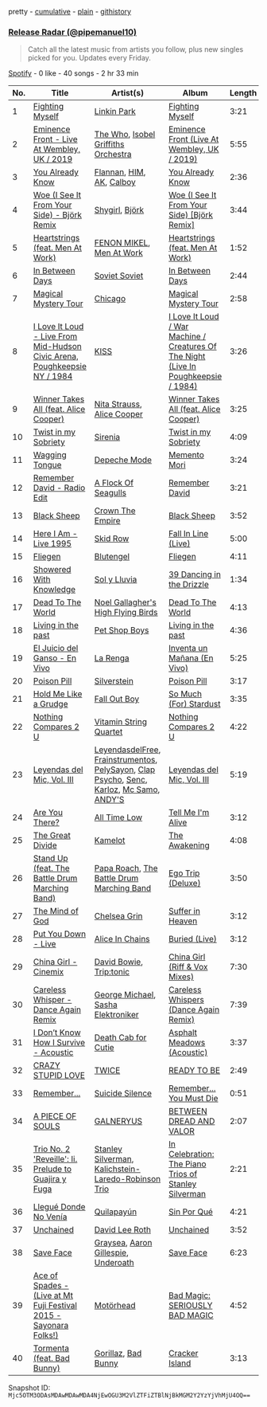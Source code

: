 pretty - [cumulative](/playlists/cumulative/37i9dQZEVXbsnqEAM3EBaJ.md) - [plain](/playlists/plain/37i9dQZEVXbsnqEAM3EBaJ) - [githistory](https://github.githistory.xyz/mackorone/spotify-playlist-archive/blob/main/playlists/plain/37i9dQZEVXbsnqEAM3EBaJ)

### [Release Radar \(@pipemanuel10\)](https://open.spotify.com/playlist/37i9dQZEVXbsnqEAM3EBaJ)

> Catch all the latest music from artists you follow, plus new singles picked for you\. Updates every Friday.

[Spotify](https://open.spotify.com/user/spotify) - 0 like - 40 songs - 2 hr 33 min

| No. | Title | Artist(s) | Album | Length |
|---|---|---|---|---|
| 1 | [Fighting Myself](https://open.spotify.com/track/5CVZeK7bOC9QxYcZ9gJ5X2) | [Linkin Park](https://open.spotify.com/artist/6XyY86QOPPrYVGvF9ch6wz) | [Fighting Myself](https://open.spotify.com/album/0S1tvjDaar0S6LaRJAFcWF) | 3:21 |
| 2 | [Eminence Front \- Live At Wembley, UK / 2019](https://open.spotify.com/track/3C82dBjMsLmOxBC9CdukX4) | [The Who](https://open.spotify.com/artist/67ea9eGLXYMsO2eYQRui3w), [Isobel Griffiths Orchestra](https://open.spotify.com/artist/0LI0zBCk7MqZmKDAsD2aDz) | [Eminence Front \(Live At Wembley, UK / 2019\)](https://open.spotify.com/album/2haHhluMK70wydfarjO6xX) | 5:55 |
| 3 | [You Already Know](https://open.spotify.com/track/2gfFcnPwV3MyI1Qq0jlanv) | [Flannan](https://open.spotify.com/artist/506KEPl3u4syY6p2e3MyEJ), [HIM](https://open.spotify.com/artist/0TxIXbrLfzTmv7vr32tjE6), [AK](https://open.spotify.com/artist/7DICBAYiaIMh5MulqwCtET), [Calboy](https://open.spotify.com/artist/0HkcYmcjrBR3SCw9Ld5VZk) | [You Already Know](https://open.spotify.com/album/58lRNid4z2AoQvPqzqfD3D) | 2:36 |
| 4 | [Woe \(I See It From Your Side\) \- Björk Remix](https://open.spotify.com/track/1cfLiIKKcBE2ReK1YW3Zu4) | [Shygirl](https://open.spotify.com/artist/3M3wTTCDwicRubwMyHyEDy), [Björk](https://open.spotify.com/artist/7w29UYBi0qsHi5RTcv3lmA) | [Woe \(I See It From Your Side\) \[Björk Remix\]](https://open.spotify.com/album/385JXSHV11PUnppjIvepfb) | 3:44 |
| 5 | [Heartstrings \(feat\. Men At Work\)](https://open.spotify.com/track/7lAZCWy3JF1Ujgy2womI68) | [FENON MIKEL](https://open.spotify.com/artist/3fa1iFZ40gVALqyIlh1DVt), [Men At Work](https://open.spotify.com/artist/0f3EsoviYnRKTkmayI3cux) | [Heartstrings \(feat\. Men At Work\)](https://open.spotify.com/album/7y9OLJtYHJAPSknCehRGzL) | 1:52 |
| 6 | [In Between Days](https://open.spotify.com/track/0yxoRog8ICsQfMilqtXjqZ) | [Soviet Soviet](https://open.spotify.com/artist/5BC3lvcEEOqVrqMaPjYrgu) | [In Between Days](https://open.spotify.com/album/5n7si8hMvAU6tysyu7mr0c) | 2:44 |
| 7 | [Magical Mystery Tour](https://open.spotify.com/track/5nKliAyd1vA7ojwU1W3eui) | [Chicago](https://open.spotify.com/artist/3iDD7bnsjL9J4fO298r0L0) | [Magical Mystery Tour](https://open.spotify.com/album/5VJWGEc9eVnU3NsAYvJdYk) | 2:58 |
| 8 | [I Love It Loud \- Live From Mid\-Hudson Civic Arena, Poughkeepsie NY / 1984](https://open.spotify.com/track/4tO0o3EJBts4mPKmg3UeQZ) | [KISS](https://open.spotify.com/artist/07XSN3sPlIlB2L2XNcTwJw) | [I Love It Loud / War Machine / Creatures Of The Night \(Live In Poughkeepsie / 1984\)](https://open.spotify.com/album/1JRni6I2kfYrc5hl1rE5Kb) | 3:26 |
| 9 | [Winner Takes All \(feat\. Alice Cooper\)](https://open.spotify.com/track/0zfjIcTc40MVFSGmGjHI9V) | [Nita Strauss](https://open.spotify.com/artist/73GhYkwfPQzmfJb1cdPqPf), [Alice Cooper](https://open.spotify.com/artist/3EhbVgyfGd7HkpsagwL9GS) | [Winner Takes All \(feat\. Alice Cooper\)](https://open.spotify.com/album/3h5f0wgybbpyb8wm9xg4oQ) | 3:25 |
| 10 | [Twist in my Sobriety](https://open.spotify.com/track/5fSEjc65NPu8bhxVzXnfWG) | [Sirenia](https://open.spotify.com/artist/5FXMcILCOMjljRTV6cLoiE) | [Twist in my Sobriety](https://open.spotify.com/album/0EhGW5E4U1T7Qj81zkq2el) | 4:09 |
| 11 | [Wagging Tongue](https://open.spotify.com/track/5g2GhW0Xdc0HHwUCaKkmRQ) | [Depeche Mode](https://open.spotify.com/artist/762310PdDnwsDxAQxzQkfX) | [Memento Mori](https://open.spotify.com/album/3QWc9HhBWgk9dIEwOkJx4q) | 3:24 |
| 12 | [Remember David \- Radio Edit](https://open.spotify.com/track/4JKy29kHufLOvbPXJCe3ai) | [A Flock Of Seagulls](https://open.spotify.com/artist/0uAjBatvB4ubpd4kCfjmNt) | [Remember David](https://open.spotify.com/album/34IAqi8ajaDj701ErVA6dg) | 3:21 |
| 13 | [Black Sheep](https://open.spotify.com/track/2izSnazOLEjr2N8ioPj2tQ) | [Crown The Empire](https://open.spotify.com/artist/2vKiJjsgjgqIECUyYeIVvO) | [Black Sheep](https://open.spotify.com/album/7dOV7dlS4FDKXpWp4TdCoX) | 3:52 |
| 14 | [Here I Am \- Live 1995](https://open.spotify.com/track/0iHfzrMmfgmhFPR8cNawuo) | [Skid Row](https://open.spotify.com/artist/4opTS86dN9uO313J9CE8xg) | [Fall In Line \(Live\)](https://open.spotify.com/album/3Z727Un55UoG0xsbBz9W2i) | 5:00 |
| 15 | [Fliegen](https://open.spotify.com/track/1cVYXLicQk4b4dDtriIvIK) | [Blutengel](https://open.spotify.com/artist/2SRu9oxCg91Omb2yMFzttR) | [Fliegen](https://open.spotify.com/album/1yRZFRNcCmyx8CHX4wTg6p) | 4:11 |
| 16 | [Showered With Knowledge](https://open.spotify.com/track/1wJn6lrLvfFFXYPkWNdUIW) | [Sol y Lluvia](https://open.spotify.com/artist/6iGoMyoSIjyTxbCRyHREtI) | [39 Dancing in the Drizzle](https://open.spotify.com/album/742OPXNLhjcOn1h8XRt8Vy) | 1:34 |
| 17 | [Dead To The World](https://open.spotify.com/track/1HuR4jf1BdzTIba7raFsPR) | [Noel Gallagher's High Flying Birds](https://open.spotify.com/artist/7sjttK1WcZeyLPn3IsQ62L) | [Dead To The World](https://open.spotify.com/album/3SVwQmt2Eu8Hr63m3rT3zn) | 4:13 |
| 18 | [Living in the past](https://open.spotify.com/track/1TzlQZCtmoPzsZUt1z2BZ7) | [Pet Shop Boys](https://open.spotify.com/artist/2ycnb8Er79LoH2AsR5ldjh) | [Living in the past](https://open.spotify.com/album/5K7oSjHEwb8d0WKnBtUJoj) | 4:36 |
| 19 | [El Juicio del Ganso \- En Vivo](https://open.spotify.com/track/3F0AqUi23yKEamhnjXTrSR) | [La Renga](https://open.spotify.com/artist/30fEdZPXgWfC4sNttcyB3C) | [Inventa un Mañana \(En Vivo\)](https://open.spotify.com/album/4UQ9lwuThqGMWNCS5UlSqF) | 5:25 |
| 20 | [Poison Pill](https://open.spotify.com/track/7u0uisz8AVu8vTeEYyq4XM) | [Silverstein](https://open.spotify.com/artist/1Tsag5J854qxeOo2apszug) | [Poison Pill](https://open.spotify.com/album/3BGvaxQ6xxWxTM9sJYTvca) | 3:17 |
| 21 | [Hold Me Like a Grudge](https://open.spotify.com/track/7u2nN6yhi4SfFyMHLE032Q) | [Fall Out Boy](https://open.spotify.com/artist/4UXqAaa6dQYAk18Lv7PEgX) | [So Much \(For\) Stardust](https://open.spotify.com/album/5mWnMYLnfcnkDOCojHW6O1) | 3:35 |
| 22 | [Nothing Compares 2 U](https://open.spotify.com/track/3naNsTepLAuwcBfcnAdhVe) | [Vitamin String Quartet](https://open.spotify.com/artist/6MERXsiRbur2oJZFgYRDKz) | [Nothing Compares 2 U](https://open.spotify.com/album/5rg0eZ1r4inp286NCvL8Bd) | 4:22 |
| 23 | [Leyendas del Mic, Vol\. III](https://open.spotify.com/track/1el4PB6DPL3DGhxpKPg8Sh) | [LeyendasdelFree](https://open.spotify.com/artist/0pqDSWOxO8cUDJrIQwEHHn), [Frainstrumentos](https://open.spotify.com/artist/1XIFZexGu17xwWAjdFBLwI), [PelySayon](https://open.spotify.com/artist/5bjc7tpB5IoqzWVy3ZV93T), [Clap Psycho](https://open.spotify.com/artist/4dX6dhS8e0BIoLqp9YByvC), [Senc](https://open.spotify.com/artist/12cygJZmz2aa87fXBgThs6), [Karloz](https://open.spotify.com/artist/1K1pt9uJfTMyJYaoiz1fdJ), [Mc Samo](https://open.spotify.com/artist/4lwXp3kVfxqwRA7LF8awdw), [ANDY'S](https://open.spotify.com/artist/6Ew6fMQrQ8YZbaxdsfs8l6) | [Leyendas del Mic, Vol\. III](https://open.spotify.com/album/64BD8r4QJYkzFSAaSCFiGS) | 5:19 |
| 24 | [Are You There?](https://open.spotify.com/track/4xN3AWi8wsaVA1j9J426qE) | [All Time Low](https://open.spotify.com/artist/46gyXjRIvN1NL1eCB8GBxo) | [Tell Me I'm Alive](https://open.spotify.com/album/5eJl0AxsyDIyO5B1tgET3D) | 3:12 |
| 25 | [The Great Divide](https://open.spotify.com/track/4uO22RIoqVHJ4xQANRomvn) | [Kamelot](https://open.spotify.com/artist/7gTbq5nTZGQIUgjEGXQpOS) | [The Awakening](https://open.spotify.com/album/5DluQzwyljDIzV0i5XSqfE) | 4:08 |
| 26 | [Stand Up \(feat\. The Battle Drum Marching Band\)](https://open.spotify.com/track/3axomqagNVJCINvAjDGDYd) | [Papa Roach](https://open.spotify.com/artist/4RddZ3iHvSpGV4dvATac9X), [The Battle Drum Marching Band](https://open.spotify.com/artist/71y7Vv0TCOzeFXcBQwuG1L) | [Ego Trip \(Deluxe\)](https://open.spotify.com/album/0cjCJprou4GNLdDAWlJ2fc) | 3:50 |
| 27 | [The Mind of God](https://open.spotify.com/track/0t2RjyABc0IIVP9wbRA7kA) | [Chelsea Grin](https://open.spotify.com/artist/4UgQ3EFa8fEeaIEg54uV5b) | [Suffer in Heaven](https://open.spotify.com/album/1PAwmSRkAc4nvRmDmFCe0x) | 3:12 |
| 28 | [Put You Down \- Live](https://open.spotify.com/track/1KtcoMqjzFva50M3MFleLl) | [Alice In Chains](https://open.spotify.com/artist/64tNsm6TnZe2zpcMVMOoHL) | [Buried \(Live\)](https://open.spotify.com/album/3J19k6oHkIYygdbuDgZfL3) | 3:12 |
| 29 | [China Girl \- Cinemix](https://open.spotify.com/track/6S6r6DVJTEaKrHjXouXkDU) | [David Bowie](https://open.spotify.com/artist/0oSGxfWSnnOXhD2fKuz2Gy), [Trip:tonic](https://open.spotify.com/artist/6yjxs6JrPRxwmCfXUJUEp5) | [China Girl \(Riff & Vox Mixes\)](https://open.spotify.com/album/1fjD6WYAoxf33Cihy8YjQD) | 7:30 |
| 30 | [Careless Whisper \- Dance Again Remix](https://open.spotify.com/track/1XVABOeb3TLa504dWQLeus) | [George Michael](https://open.spotify.com/artist/19ra5tSw0tWufvUp8GotLo), [Sasha Elektroniker](https://open.spotify.com/artist/1potfEkpwJSilfSYH2AtJ5) | [Careless Whispers \(Dance Again Remix\)](https://open.spotify.com/album/6coitKUK8bSwJTTTOGHxBz) | 7:39 |
| 31 | [I Don’t Know How I Survive \- Acoustic](https://open.spotify.com/track/12GEJSBjroCELIxLEnl3mC) | [Death Cab for Cutie](https://open.spotify.com/artist/0YrtvWJMgSdVrk3SfNjTbx) | [Asphalt Meadows \(Acoustic\)](https://open.spotify.com/album/6hRYTGSMlOgLU4KxcHFMJK) | 3:37 |
| 32 | [CRAZY STUPID LOVE](https://open.spotify.com/track/0jn8sYeWOdYHjdF2cBmF75) | [TWICE](https://open.spotify.com/artist/7n2Ycct7Beij7Dj7meI4X0) | [READY TO BE](https://open.spotify.com/album/7hzP5i7StxYG4StECA0rrJ) | 2:49 |
| 33 | [Remember...](https://open.spotify.com/track/0nTGTdfcCSlVWjGK2jHZGq) | [Suicide Silence](https://open.spotify.com/artist/6HZr7Fs2VfV1PYHIwo8Ylc) | [Remember..\. You Must Die](https://open.spotify.com/album/3mwVBK8eS1JkOoCs2fYiAr) | 0:51 |
| 34 | [A PIECE OF SOULS](https://open.spotify.com/track/7taHYVXSUKf6Yn4gwiTAch) | [GALNERYUS](https://open.spotify.com/artist/3BNDjSD67jJE4fhxX1b2OV) | [BETWEEN DREAD AND VALOR](https://open.spotify.com/album/3SmknD92qODVEs7owlhTgI) | 2:07 |
| 35 | [Trio No\. 2 'Reveille': Ii\. Prelude to Guajira y Fuga](https://open.spotify.com/track/3qYo08xufG1Zf78XcDfaJ2) | [Stanley Silverman](https://open.spotify.com/artist/2TvPBulHtfwAkQUDyc7JQW), [Kalichstein\-Laredo\-Robinson Trio](https://open.spotify.com/artist/4aEnJ2zxUNxF08rZ1cvihy) | [In Celebration: The Piano Trios of Stanley Silverman](https://open.spotify.com/album/5EG7zLDM8bFjyvddqYMrqJ) | 2:21 |
| 36 | [Llegué Donde No Venía](https://open.spotify.com/track/0QgFxkXwGL7aYAUbMBZvX6) | [Quilapayún](https://open.spotify.com/artist/76sZcEL2ZXBTqNeFJAhlup) | [Sin Por Qué](https://open.spotify.com/album/58ifITpwXtUlM7oAuO1UEv) | 4:21 |
| 37 | [Unchained](https://open.spotify.com/track/3R7uI90ItvU0sKeWJnrnRj) | [David Lee Roth](https://open.spotify.com/artist/0KyCXNSa7ZMb5LydfKbLG3) | [Unchained](https://open.spotify.com/album/3aGVgBtMuRrvOTdDRM9wNm) | 3:52 |
| 38 | [Save Face](https://open.spotify.com/track/6bo9WfTpX4pSsd0HZO8neM) | [Graysea](https://open.spotify.com/artist/2ARLxGqlg0rKKxe6bPHXtV), [Aaron Gillespie](https://open.spotify.com/artist/5B2GfbXgossZt9SE08Iqn6), [Underoath](https://open.spotify.com/artist/3GzWhE2xadJiW8MqRKIVSK) | [Save Face](https://open.spotify.com/album/0LV8a81HrP6fPxEPXvVjS7) | 6:23 |
| 39 | [Ace of Spades \- \(Live at Mt Fuji Festival 2015 \- Sayonara Folks!\)](https://open.spotify.com/track/3rzUJfU1OJ89RMQazObitu) | [Motörhead](https://open.spotify.com/artist/1DFr97A9HnbV3SKTJFu62M) | [Bad Magic: SERIOUSLY BAD MAGIC](https://open.spotify.com/album/51G3HGyXVig4jdC58PU8Ay) | 4:52 |
| 40 | [Tormenta \(feat\. Bad Bunny\)](https://open.spotify.com/track/38UYeBLfvpnDSG9GznZdnL) | [Gorillaz](https://open.spotify.com/artist/3AA28KZvwAUcZuOKwyblJQ), [Bad Bunny](https://open.spotify.com/artist/4q3ewBCX7sLwd24euuV69X) | [Cracker Island](https://open.spotify.com/album/4wtZQMNTC1O79kDxMBsEan) | 3:13 |

Snapshot ID: `Mjc5OTM3ODAsMDAwMDAwMDA4NjEwOGU3M2VlZTFiZTBlNjBkMGM2Y2YzYjVhMjU4OQ==`
